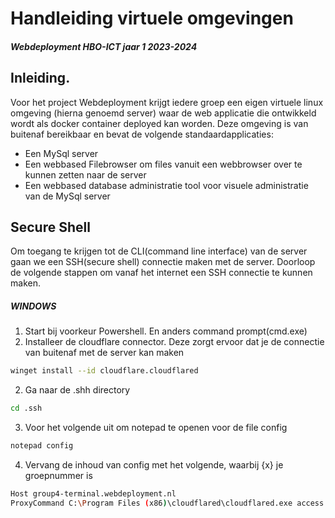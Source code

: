 # Handleiding virtuele omgevingen
##### Webdeployment HBO-ICT jaar 1 2023-2024

## Inleiding.

Voor het project Webdeployment krijgt iedere groep een eigen virtuele linux omgeving (hierna genoemd server) waar de web applicatie die ontwikkeld wordt als docker container deployed kan worden. 
Deze omgeving is van buitenaf bereikbaar en bevat de volgende standaardapplicaties:

-	Een MySql server
-	Een webbased Filebrowser om files vanuit een webbrowser over te kunnen zetten naar de server
-	Een webbased database administratie tool voor visuele administratie van de MySql server


## Secure Shell

Om toegang te krijgen tot de CLI(command line interface) van de server gaan we een SSH(secure shell) connectie maken met de server.
Doorloop de volgende stappen om vanaf het internet een SSH connectie te kunnen maken.

##### WINDOWS

1. Start bij voorkeur Powershell. En anders command prompt(cmd.exe)
2. Installeer de cloudflare connector. Deze zorgt ervoor dat je de connectie van buitenaf met de server kan maken
```sh
winget install --id cloudflare.cloudflared
```

2. Ga naar de .shh directory
```sh
cd .ssh
```

3. Voor het volgende uit om notepad te openen voor de file config 
```sh
notepad config
```

4. Vervang de inhoud van config met het volgende, waarbij {x} je groepnummer is
```bash
Host group4-terminal.webdeployment.nl
ProxyCommand C:\Program Files (x86)\cloudflared\cloudflared.exe access ssh --hostname %h
```